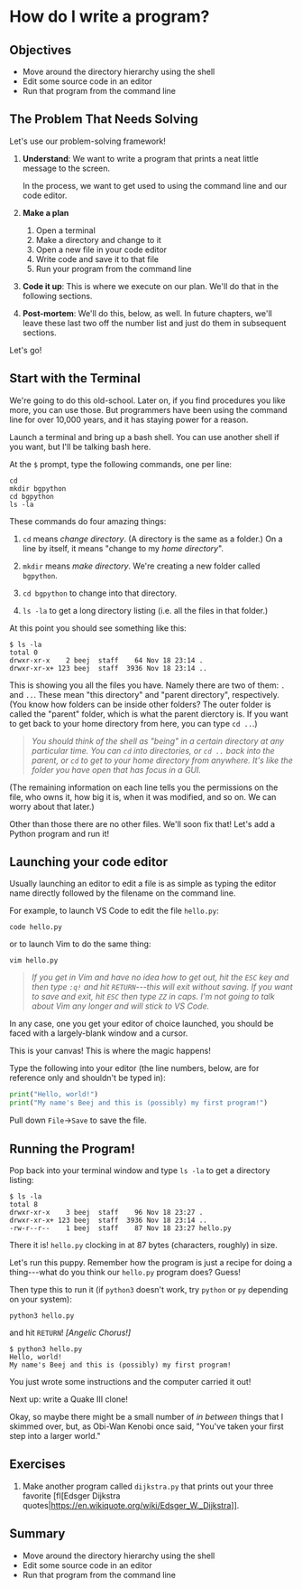 <!--
vim: ts=4:sw=4:nosi:et:tw=72:spell
-->

# How do I write a program?

## Objectives

* Move around the directory hierarchy using the shell
* Edit some source code in an editor
* Run that program from the command line

## The Problem That Needs Solving

Let's use our problem-solving framework!

1. **Understand**: We want to write a program that prints a neat little
   message to the screen.

   In the process, we want to get used to using the command line and our
   code editor.

2. **Make a plan**

   1. Open a terminal
   2. Make a directory and change to it
   3. Open a new file in your code editor
   4. Write code and save it to that file
   5. Run your program from the command line

3. **Code it up**: This is where we execute on our plan. We'll do that
   in the following sections.

4. **Post-mortem**: We'll do this, below, as well. In future chapters,
   we'll leave these last two off the number list and just do them in
   subsequent sections.

Let's go!

## Start with the Terminal

We're going to do this old-school. Later on, if you find procedures you
like more, you can use those. But programmers have been using the
command line for over 10,000 years, and it has staying power for a
reason.

Launch a terminal and bring up a bash shell. You can use another shell
if you want, but I'll be talking bash here.

At the `$` prompt, type the following commands, one per line:

```
cd
mkdir bgpython
cd bgpython
ls -la
```

These commands do four amazing things:

1. `cd` means _change directory_. (A directory is the same as a folder.)
   On a line by itself, it means "change to my _home directory_".

2. `mkdir` means _make directory_. We're creating a new folder called
   `bgpython`.

3. `cd bgpython` to change into that directory.

4. `ls -la` to get a long directory listing (i.e. all the files in that
   folder.)

At this point you should see something like this:

```
$ ls -la
total 0
drwxr-xr-x    2 beej  staff    64 Nov 18 23:14 .
drwxr-xr-x+ 123 beej  staff  3936 Nov 18 23:14 ..
```

This is showing you all the files you have. Namely there are two of
them: `.` and `..`. These mean "this directory" and "parent directory",
respectively. (You know how folders can be inside other folders? The
outer folder is called the "parent" folder, which is what the parent
dierctory is. If you want to get back to your home directory from here,
you can type `cd ..`.)

> _You should think of the shell as "being" in a certain directory at
> any particular time. You can `cd` into directories, or `cd ..` back
> into the parent, or `cd` to get to your home directory from anywhere.
> It's like the folder you have open that has focus in a GUI._

(The remaining information on each line tells you the permissions on the
file, who owns it, how big it is, when it was modified, and so on.  We
can worry about that later.)

Other than those there are no other files. We'll soon fix that! Let's
add a Python program and run it!

## Launching your code editor

Usually launching an editor to edit a file is as simple as typing the
editor name directly followed by the filename on the command line.

For example, to launch VS Code to edit the file `hello.py`:

```
code hello.py
```

or to launch Vim to do the same thing:

```
vim hello.py
```

> _If you get in Vim and have no idea how to get out, hit the `ESC` key
> and then type `:q!` and hit `RETURN`---this will exit without saving.
> If you want to save and exit, hit `ESC` then type `ZZ` in caps. I'm
> not going to talk about Vim any longer and will stick to VS Code._

In any case, one you get your editor of choice launched, you should be
faced with a largely-blank window and a cursor.

This is your canvas! This is where the magic happens!

Type the following into your editor (the line numbers, below, are for
reference only and shouldn't be typed in):

``` {.py .numberLines}
print("Hello, world!")
print("My name's Beej and this is (possibly) my first program!")
```

Pull down `File`→`Save` to save the file.


## Running the Program!

Pop back into your terminal window and type `ls -la` to get a directory
listing:

```
$ ls -la
total 8
drwxr-xr-x    3 beej  staff    96 Nov 18 23:27 .
drwxr-xr-x+ 123 beej  staff  3936 Nov 18 23:14 ..
-rw-r--r--    1 beej  staff    87 Nov 18 23:27 hello.py
```

There it is! `hello.py` clocking in at 87 bytes (characters, roughly) in
size.

Let's run this puppy. Remember how the program is just a recipe for
doing a thing---what do you think our `hello.py` program does? Guess!

Then type this to run it (if `python3` doesn't work, try `python` or
`py` depending on your system):

```
python3 hello.py
```

and hit `RETURN`! _[Angelic Chorus!]_

```
$ python3 hello.py
Hello, world!
My name's Beej and this is (possibly) my first program!
```

You just wrote some instructions and the computer carried it out!

Next up: write a Quake III clone!

Okay, so maybe there might be a small number of _in between_ things that
I skimmed over, but, as Obi-Wan Kenobi once said, "You've taken your
first step into a larger world."

## Exercises

1. Make another program called `dijkstra.py` that prints out your three
   favorite [fl[Edsger Dijkstra
   quotes|https://en.wikiquote.org/wiki/Edsger_W._Dijkstra]].

## Summary

* Move around the directory hierarchy using the shell
* Edit some source code in an editor
* Run that program from the command line
